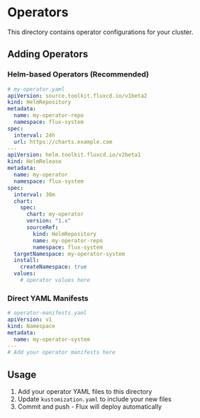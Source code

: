 # Operators

This directory contains operator configurations for your cluster.

## Adding Operators

### Helm-based Operators (Recommended)
```yaml
# my-operator.yaml
apiVersion: source.toolkit.fluxcd.io/v1beta2
kind: HelmRepository
metadata:
  name: my-operator-repo
  namespace: flux-system
spec:
  interval: 24h
  url: https://charts.example.com
---
apiVersion: helm.toolkit.fluxcd.io/v2beta1
kind: HelmRelease
metadata:
  name: my-operator
  namespace: flux-system
spec:
  interval: 30m
  chart:
    spec:
      chart: my-operator
      version: "1.x"
      sourceRef:
        kind: HelmRepository
        name: my-operator-repo
        namespace: flux-system
  targetNamespace: my-operator-system
  install:
    createNamespace: true
  values:
    # operator values here
```

### Direct YAML Manifests
```yaml
# operator-manifests.yaml
apiVersion: v1
kind: Namespace
metadata:
  name: my-operator-system
---
# Add your operator manifests here
```

## Usage

1. Add your operator YAML files to this directory
2. Update `kustomization.yaml` to include your new files
3. Commit and push - Flux will deploy automatically 